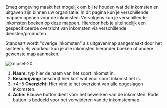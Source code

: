 Emeq omgeving maakt het mogelijk om bij te houden wat de inkomsten en uitgaven zijn binnen uw organisatie. In dit pagina kun je verschillende mappen openen voor de inkomsten. Vervolgens kun je verschillende inkomsten boeken op deze mappen. Hierdoor heb je uiteindelijk een gespecificeerde overzicht van inkomsten via verschillende diensten/producten.

Standaart wordt "overige inkomsten" als uitgavenmap aangemaakt door het systeem. Bij voorkeur kun je alle inkomsten hieronder boeken of andere gewenste map aanmaken.

![knipsel-20](https://user-images.githubusercontent.com/95087870/149656917-020ed198-77c4-40a8-a803-306d1c9ef767.PNG)

1. **Naam:** typ hier de naam van het soort inkomst in. 
2. **Beschrijving:** beschrijf hier kort wat voor soort inkomst het is.
3. +4+5 **Overzicht:** Hier vind je het overzicht van alle opgeslagen inkomsten.
4. **Actie:** Blauwe button dient voor het bewerken van de inkomsten. Rode button is bedoeld voor het verwijderen van de inkomstenmap.
